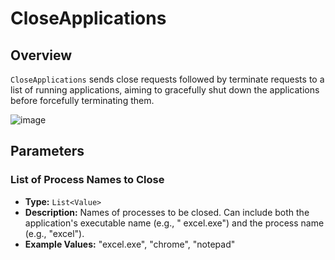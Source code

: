 # CloseApplications

## Overview

`CloseApplications` sends close requests followed by terminate requests to a list of running applications, aiming to
gracefully shut down the applications before forcefully terminating them.

![image](https://github.com/A360-Tools/Bot-Framework/assets/82057278/144ef622-7068-4a86-8574-4585749628dc)

## Parameters

### List of Process Names to Close

- **Type:** `List<Value>`
- **Description:** Names of processes to be closed. Can include both the application's executable name (e.g., "
  excel.exe") and the process name (e.g., "excel").
- **Example Values:** "excel.exe", "chrome", "notepad"
